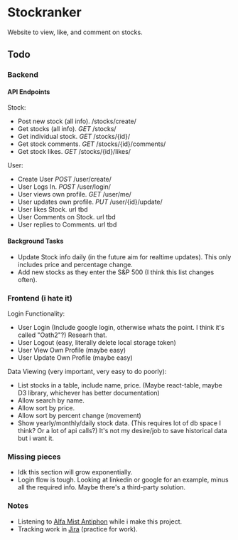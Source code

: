 # Stockranker
Website to view, like, and comment on stocks.

## Todo

### Backend
#### API Endpoints
Stock:
- Post new stock (all info). /stocks/create/
- Get stocks (all info). *GET* /stocks/
- Get individual stock. *GET* /stocks/{id}/
- Get stock comments. *GET* /stocks/{id}/comments/
- Get stock likes. *GET* /stocks/{id}/likes/

User:
- Create User *POST* /user/create/
- User Logs In. *POST* /user/login/
- User views own profile. *GET* /user/me/
- User updates own profile. *PUT* /user/{id}/update/
- User likes Stock. url tbd
- User Comments on Stock. url tbd
- User replies to Comments. url tbd

#### Background Tasks

- Update Stock info daily (in the future aim for realtime updates). This only includes price and percentage change.
- Add new stocks as they enter the S&P 500 (I think this list changes often).

### Frontend (i hate it)
Login Functionality:
- User Login (Include google login, otherwise whats the point. I think it's called "Oath2"?) Researh that.
- User Logout (easy, literally delete local storage token)
- User View Own Profile (maybe easy)
- User Update Own Profile (maybe easy)

Data Viewing (very important, very easy to do poorly):  
- List stocks in a table, include name, price.  (Maybe react-table, maybe D3 library, whichever has better documentation)
- Allow search by name.
- Allow sort by price.
- Allow sort by percent change (movement)
- Show yearly/monthly/daily stock data. (This requires lot of db space I think? Or a lot of api calls?) It's not my desire/job to save historical data but i want it.

### Missing pieces
-  Idk this section will grow exponentially.
-  Login flow is tough. Looking at linkedin or google for an example, minus all the required info. Maybe there's a third-party solution.

### Notes
- Listening to [Alfa Mist Antiphon](https://www.youtube.com/watch?v=BVO_R8uvMhE) while i make this project.
- Tracking work in [Jira](https://stockranker.atlassian.net/jira/software/projects/STOC/boards/1) (practice for work).

